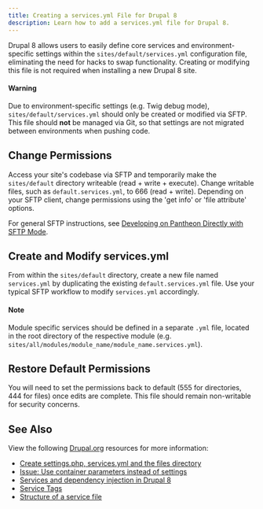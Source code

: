 ```yaml
---
title: Creating a services.yml File for Drupal 8
description: Learn how to add a services.yml file for Drupal 8.
---
```

Drupal 8 allows users to easily define core services and environment-specific settings within the `sites/default/services.yml` configuration file, eliminating the need for hacks to swap functionality. Creating or modifying this file is not required when installing a new Drupal 8 site.

<div class="alert alert-danger">
<h4>Warning</h4>
Due to environment-specific settings (e.g. Twig debug mode), <code>sites/default/services.yml</code> should only be created or modified via SFTP. This file should <strong>not</strong> be managed via Git, so that settings are not migrated between environments when pushing code.
</div>

## Change Permissions
Access your site's codebase via SFTP and temporarily make the `sites/default` directory writeable (read + write + execute). Change writable files, such as `default.services.yml`, to 666 (read + write). Depending on your SFTP client, change permissions using the 'get info' or 'file attribute' options.

For general SFTP instructions, see [Developing on Pantheon Directly with SFTP Mode](/docs/developing-directly-with-sftp-mode/).
## Create and Modify services.yml
From within the `sites/default` directory, create a new file named `services.yml` by duplicating the existing `default.services.yml` file. Use your typical SFTP workflow to modify `services.yml` accordingly.
<div class="alert alert-info">
<h4>Note</h4>
Module specific services should be defined in a separate <code>.yml</code> file, located in the root directory of the respective module (e.g. <code>sites/all/modules/module_name/module_name.services.yml</code>).
</div>

## Restore Default Permissions
You will need to set the permissions back to default (555 for directories, 444 for files) once edits are complete. This file should remain non-writable for security concerns.

## See Also

View the following [Drupal.org](https://drupal.org) resources for more information:

- [Create settings.php, services.yml and the files directory](https://www.drupal.org/documentation/install/settings-file)
- [Issue: Use container parameters instead of settings](https://www.drupal.org/node/2251113)
- [Services and dependency injection in Drupal 8](https://www.drupal.org/node/2133171)
- [Service Tags](https://www.drupal.org/node/2239393)
- [Structure of a service file](https://www.drupal.org/node/2194463)
